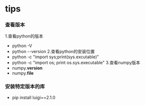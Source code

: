# tips
### 查看版本
1.查看python的版本
-  python -V
-  python --version
2.查看python的安装位置
- python -c "import sys;print(sys.excutable)"
- python -c "import os; print os.sys.executable"
3.查看numpy版本
- numpy.__version__
- numpy.__file__
### 安装特定版本的库
- pip install luigi==2.1.0